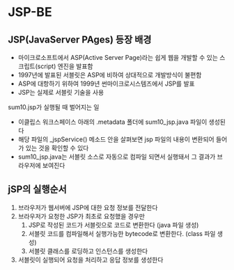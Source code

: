 JSP-BE
===========
JSP(JavaServer PAges) 등장 배경
----------
- 마이크로소프트에서 ASP(Active Server Page)라는 쉽게 웹을 개발할 수 있는 스크립트(script) 엔진을 발표함 
- 1997년에 발표된 서블릿은 ASP에 비하여 상대적으로 개발방식이 불편함
- ASP에 대항하기 위하여 1999년 썬마이크로시스템즈에서 JSP를 발표
- JSP는 실제로 서블릿 기술을 사용

sum10.jsp가 실행될 때 벌어지는 일
- 이클립스 워크스페이스 아래의 .metadata 폴더에 sum10_jsp.java 파일이 생성된다
- 해당 파일의 _jspService() 메소드 안을 살펴보면 jsp 파일의 내용이 변환되어 들어가 있는 것을 확인할 수 있다
- sum10_jsp.java는 서블릿 소스로 자동으로 컴파일 되면서 실행돼서 그 결과가 브라우저에 보여진다

jSP의 실행순서
---------
1. 브라우저가 웹서버에 JSP에 대한 요청 정보를 전달한다
2. 브라우저가 요청한 JSP가 최초로 요청했을 경우만
	1) JSP로 작성된 코드가 서블릿으로 코드로 변환한다 (java 파일 생성)
	2) 서블릿 코드를 컴파일해서 실행가능한 bytecode로 변환한다. (class 파일 생성)
	3) 서블릿 클래스를 로딩하고 인스턴스를 생성한다
3. 서블릿이 실행되어 요청을 처리하고 응답 정보를 생성한다
